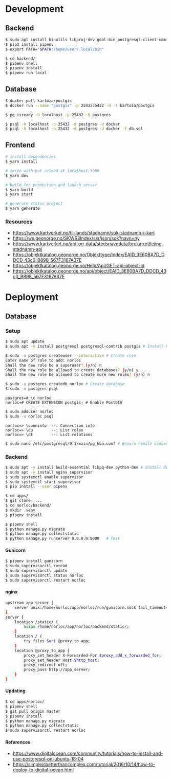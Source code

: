 # Development

## Backend

```sh
$ sudo apt install binutils libproj-dev gdal-bin postgresql-client-common
$ pip3 install pipenv
$ export PATH="$PATH:/home/user/.local/bin"
```

```sh
$ cd backend/
$ pipenv shell
$ pipenv install
$ pipenv run local
```

## Database

```sh
$ docker pull kartoza/postgis
$ docker run --name "postgis" -p 25432:5432 -d -t kartoza/postgis

$ pg_isready -h localhost -p 25432 -U postgres

$ psql -h localhost -p 25432 -d postgres -U docker
$ psql -h localhost -p 25432 -d postgres -U docker -f db.sql
```

## Frontend

```sh
# install dependencies
$ yarn install

# serve with hot reload at localhost:3000
$ yarn dev

# build for production and launch server
$ yarn build
$ yarn start

# generate static project
$ yarn generate
```

### Resources

* https://www.kartverket.no/til-lands/stadnamn/sok-stadnamn-i-kart
* https://ws.geonorge.no/SKWS3Index/ssr/json/sok?navn=ny
* https://www.kartverket.no/api-og-data/stedsnavndata/brukarrettleiing-stadnamn-api
* https://objektkatalog.geonorge.no/Objekttype/Index/EAID_3E60BA7D_DDCD_43c0_B898_567F3167A37E
* https://objektkatalog.geonorge.no/Help/Api/GET-api-object-id
* https://objektkatalog.geonorge.no/api/object/EAID_3E60BA7D_DDCD_43c0_B898_567F3167A37E



# Deployment

## Database

### Setup

```sh
$ sudo apt update
$ sudo apt -y install postgresql postgresql-contrib postgis # Install PostgreSQL and PostGIS

$ sudo -u postgres createuser --interactive # Create role
Enter name of role to add: norloc
Shall the new role be a superuser? (y/n) n
Shall the new role be allowed to create databases? (y/n) y
Shall the new role be allowed to create more new roles? (y/n) n

$ sudo -u postgres createdb norloc # Create database
$ sudo -u postgres psql
```
```postgres
postgres=# \c norloc
norloc=# CREATE EXTENSION postgis; # Enable PostGIS
```
```sh
$ sudo adduser norloc
$ sudo -u norloc psql
```
```postgres
norloc=> \conninfo  --: Connection info
norloc=> \du        --: List roles
norloc=> \dt        --: List relations
```
```sh
$ sudo nano /etc/postgresql/9.1/main/pg_hba.conf # Ensure remote connection is disabled (default)
```

### Backend

```sh
$ sudo apt -y install build-essential libpq-dev python-dev # Install dependencies for using PostgresSQL
$ sudo apt -y install nginx supervisor
$ sudo systemctl enable supervisor
$ sudo systemctl start supervisor
$ pip install --user pipenv
```
```sh
$ cd apps/
$ git clone ....
$ cd norloc/backend/
$ mkdir .venv
$ pipenv install

$ pipenv shell
$ python manage.py migrate
$ python manage.py collectstatic
$ python manage.py runserver 0.0.0.0:8000   # Test
```

#### Gunicorn
```sh
$ pipenv install gunicorn
$ sudo supervisorctl reread
$ sudo supervisorctl update
$ sudo supervisorctl status norloc
$ sudo supervisorctl restart norloc
```

#### nginx
```sh
upstream app_server {
    server unix:/home/norloc/app/norloc/run/gunicorn.sock fail_timeout=0;
}
server {
    location /static/ {
        alias /home/norloc/app/norloc/backend/static/;
    }
    location / {
        try_files $uri @proxy_to_app;
    }
    location @proxy_to_app {
        proxy_set_header X-Forwarded-For $proxy_add_x_forwarded_for;
        proxy_set_header Host $http_host;
        proxy_redirect off;
        proxy_pass http://app_server;
    }
}
```

#### Updating
```sh
$ cd apps/norloc/
$ pipenv shell
$ git pull origin master
$ pipenv install
$ python manage.py migrate
$ python manage.py collectstatic
$ sudo supervisorctl restart norloc
```

#### References

* https://www.digitalocean.com/community/tutorials/how-to-install-and-use-postgresql-on-ubuntu-18-04
* https://simpleisbetterthancomplex.com/tutorial/2016/10/14/how-to-deploy-to-digital-ocean.html